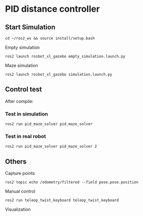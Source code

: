 # PID distance controller

## Start Simulation

    cd ~/ros2_ws && source install/setup.bash

Empty simulation

    ros2 launch rosbot_xl_gazebo empty_simulation.launch.py

Maze simulation

    ros2 launch rosbot_xl_gazebo simulation.launch.py

## Control test
After compile:

### Test in simulation

    ros2 run pid_maze_solver pid_maze_solver
### Test in real robot

    ros2 run pid_maze_solver pid_maze_solver 2
    
## Others
Capture points

    ros2 topic echo /odometry/filtered --field pose.pose.position

Manual control

    ros2 run teleop_twist_keyboard teleop_twist_keyboard

Visualization